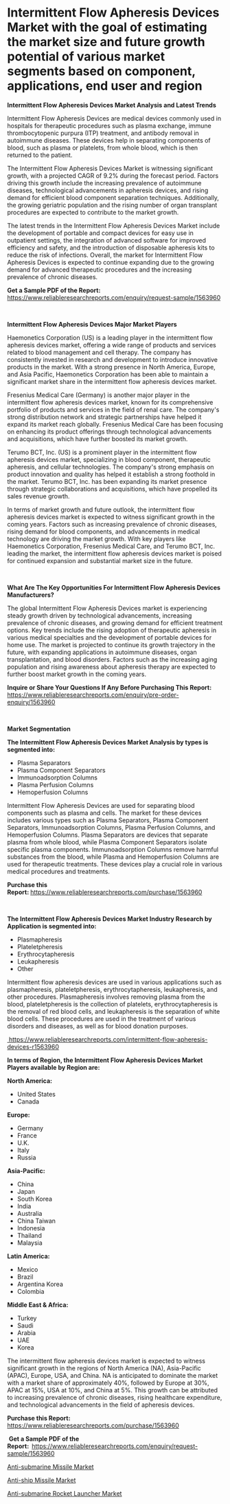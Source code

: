 <p><h1>Intermittent Flow Apheresis Devices Market with the goal of estimating the market size and future growth potential of various market segments based on component, applications, end user and region</h1></p><p><strong>Intermittent Flow Apheresis Devices Market Analysis and Latest Trends</strong></p>
<p><p>Intermittent Flow Apheresis Devices are medical devices commonly used in hospitals for therapeutic procedures such as plasma exchange, immune thrombocytopenic purpura (ITP) treatment, and antibody removal in autoimmune diseases. These devices help in separating components of blood, such as plasma or platelets, from whole blood, which is then returned to the patient. </p><p>The Intermittent Flow Apheresis Devices Market is witnessing significant growth, with a projected CAGR of 9.2% during the forecast period. Factors driving this growth include the increasing prevalence of autoimmune diseases, technological advancements in apheresis devices, and rising demand for efficient blood component separation techniques. Additionally, the growing geriatric population and the rising number of organ transplant procedures are expected to contribute to the market growth.</p><p>The latest trends in the Intermittent Flow Apheresis Devices Market include the development of portable and compact devices for easy use in outpatient settings, the integration of advanced software for improved efficiency and safety, and the introduction of disposable apheresis kits to reduce the risk of infections. Overall, the market for Intermittent Flow Apheresis Devices is expected to continue expanding due to the growing demand for advanced therapeutic procedures and the increasing prevalence of chronic diseases.</p></p>
<p><strong>Get a Sample PDF of the Report:&nbsp;</strong> <a href="https://www.reliableresearchreports.com/enquiry/request-sample/1563960">https://www.reliableresearchreports.com/enquiry/request-sample/1563960</a></p>
<p>&nbsp;</p>
<p><strong>Intermittent Flow Apheresis Devices Major Market Players</strong></p>
<p><p>Haemonetics Corporation (US) is a leading player in the intermittent flow apheresis devices market, offering a wide range of products and services related to blood management and cell therapy. The company has consistently invested in research and development to introduce innovative products in the market. With a strong presence in North America, Europe, and Asia Pacific, Haemonetics Corporation has been able to maintain a significant market share in the intermittent flow apheresis devices market.</p><p>Fresenius Medical Care (Germany) is another major player in the intermittent flow apheresis devices market, known for its comprehensive portfolio of products and services in the field of renal care. The company's strong distribution network and strategic partnerships have helped it expand its market reach globally. Fresenius Medical Care has been focusing on enhancing its product offerings through technological advancements and acquisitions, which have further boosted its market growth.</p><p>Terumo BCT, Inc. (US) is a prominent player in the intermittent flow apheresis devices market, specializing in blood component, therapeutic apheresis, and cellular technologies. The company's strong emphasis on product innovation and quality has helped it establish a strong foothold in the market. Terumo BCT, Inc. has been expanding its market presence through strategic collaborations and acquisitions, which have propelled its sales revenue growth.</p><p>In terms of market growth and future outlook, the intermittent flow apheresis devices market is expected to witness significant growth in the coming years. Factors such as increasing prevalence of chronic diseases, rising demand for blood components, and advancements in medical technology are driving the market growth. With key players like Haemonetics Corporation, Fresenius Medical Care, and Terumo BCT, Inc. leading the market, the intermittent flow apheresis devices market is poised for continued expansion and substantial market size in the future.</p></p>
<p>&nbsp;</p>
<p><strong>What Are The Key Opportunities For Intermittent Flow Apheresis Devices Manufacturers?</strong></p>
<p><p>The global Intermittent Flow Apheresis Devices market is experiencing steady growth driven by technological advancements, increasing prevalence of chronic diseases, and growing demand for efficient treatment options. Key trends include the rising adoption of therapeutic apheresis in various medical specialties and the development of portable devices for home use. The market is projected to continue its growth trajectory in the future, with expanding applications in autoimmune diseases, organ transplantation, and blood disorders. Factors such as the increasing aging population and rising awareness about apheresis therapy are expected to further boost market growth in the coming years.</p></p>
<p><strong>Inquire or Share Your Questions If Any Before Purchasing This Report:</strong> <a href="https://www.reliableresearchreports.com/enquiry/pre-order-enquiry/1563960">https://www.reliableresearchreports.com/enquiry/pre-order-enquiry/1563960</a></p>
<p>&nbsp;</p>
<p><strong>Market Segmentation</strong></p>
<p><strong>The Intermittent Flow Apheresis Devices Market Analysis by types is segmented into:</strong></p>
<p><ul><li>Plasma Separators</li><li>Plasma Component Separators</li><li>Immunoadsorption Columns</li><li>Plasma Perfusion Columns</li><li>Hemoperfusion Columns</li></ul></p>
<p><p>Intermittent Flow Apheresis Devices are used for separating blood components such as plasma and cells. The market for these devices includes various types such as Plasma Separators, Plasma Component Separators, Immunoadsorption Columns, Plasma Perfusion Columns, and Hemoperfusion Columns. Plasma Separators are devices that separate plasma from whole blood, while Plasma Component Separators isolate specific plasma components. Immunoadsorption Columns remove harmful substances from the blood, while Plasma and Hemoperfusion Columns are used for therapeutic treatments. These devices play a crucial role in various medical procedures and treatments.</p></p>
<p><strong>Purchase this Report:&nbsp;</strong><a href="https://www.reliableresearchreports.com/purchase/1563960">https://www.reliableresearchreports.com/purchase/1563960</a></p>
<p>&nbsp;</p>
<p><strong>The Intermittent Flow Apheresis Devices Market Industry Research by Application is segmented into:</strong></p>
<p><ul><li>Plasmapheresis</li><li>Plateletpheresis</li><li>Erythrocytapheresis</li><li>Leukapheresis</li><li>Other</li></ul></p>
<p><p>Intermittent flow apheresis devices are used in various applications such as plasmapheresis, plateletpheresis, erythrocytapheresis, leukapheresis, and other procedures. Plasmapheresis involves removing plasma from the blood, plateletpheresis is the collection of platelets, erythrocytapheresis is the removal of red blood cells, and leukapheresis is the separation of white blood cells. These procedures are used in the treatment of various disorders and diseases, as well as for blood donation purposes.</p></p>
<p><a href="https://www.reliableresearchreports.com/intermittent-flow-apheresis-devices-r1563960">&nbsp;https://www.reliableresearchreports.com/intermittent-flow-apheresis-devices-r1563960</a></p>
<p><strong>In terms of Region, the Intermittent Flow Apheresis Devices Market Players available by Region are:</strong></p>
<p>
    <p> <strong> North America: </strong>
        <ul>
            <li>United States</li>
            <li>Canada</li>
        </ul>
        </p> 
    <p> <strong> Europe: </strong>
        <ul>
            <li>Germany</li>
            <li>France</li>
            <li>U.K.</li>
            <li>Italy</li>
            <li>Russia</li>
        </ul>
        </p> 
    <p> <strong> Asia-Pacific: </strong>
        <ul>
            <li>China</li>
            <li>Japan</li>
            <li>South Korea</li>
            <li>India</li>
            <li>Australia</li>
            <li>China Taiwan</li>
            <li>Indonesia</li>
            <li>Thailand</li>
            <li>Malaysia</li>
        </ul>
        </p> 
    <p> <strong> Latin America: </strong>
        <ul>
            <li>Mexico</li>
            <li>Brazil</li>
            <li>Argentina Korea</li>
            <li>Colombia</li>
        </ul>
        </p> 
    <p> <strong> Middle East & Africa: </strong>
        <ul>
            <li>Turkey</li>
            <li>Saudi</li>
            <li>Arabia</li>
            <li>UAE</li>
            <li>Korea</li>
        </ul>
    </p>
    </p>
<p><p>The intermittent flow apheresis devices market is expected to witness significant growth in the regions of North America (NA), Asia-Pacific (APAC), Europe, USA, and China. NA is anticipated to dominate the market with a market share of approximately 40%, followed by Europe at 30%, APAC at 15%, USA at 10%, and China at 5%. This growth can be attributed to increasing prevalence of chronic diseases, rising healthcare expenditure, and technological advancements in the field of apheresis devices.</p></p>
<p><strong>Purchase this Report: </strong><a href="https://www.reliableresearchreports.com/purchase/1563960">https://www.reliableresearchreports.com/purchase/1563960</a></p>
<p>&nbsp;<strong>Get a Sample PDF of the Report:&nbsp;&nbsp;</strong><a href="https://www.reliableresearchreports.com/enquiry/request-sample/1563960">https://www.reliableresearchreports.com/enquiry/request-sample/1563960</a></p>
<p><strong></strong></p>
<p><p><a href="https://github.com/gladysalidde/Market-Research-Report-List-1/blob/main/anti-submarine-missile-market.md">Anti-submarine Missile Market</a></p><p><a href="https://github.com/vregtldg37/Market-Research-Report-List-1/blob/main/anti-ship-missile-market.md">Anti-ship Missile Market</a></p><p><a href="https://github.com/labibmmn112/Market-Research-Report-List-1/blob/main/anti-submarine-rocket-launcher-market.md">Anti-submarine Rocket Launcher Market</a></p></p>